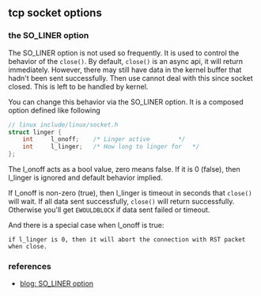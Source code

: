 <!---
tags: linux, network, tcp
-->

## tcp socket options

### the SO_LINER option
The SO_LINER option is not used so frequently. It is used to control the behavior
 of the `close()`. By default, `close()` is an async api, it will return immediately.
However, there may still have data in the kernel buffer that hadn't been sent
 successfully. Then use cannot deal with this since socket closed. This is left to
 be handled by kernel.

You can change this behavior via the SO_LINER option. It is a composed option defined
 like following

```c
// linux include/linux/socket.h
struct linger {
	int		l_onoff;	/* Linger active		*/
	int		l_linger;	/* How long to linger for	*/
};
```

The l_onoff acts as a bool value, zero means false. If it is 0 (false), then l_linger is
 ignored and default behavior implied.

If l_onoff is non-zero (true), then l_linger is timeout in seconds that `close()` will
 wait. If all data sent successfully, `close()` will return successfully. Otherwise
 you'll get `EWOULDBLOCK` if data sent failed or timeout.

And there is a special case when l_onoff is true:

    if l_linger is 0, then it will abort the connection with RST packet when close.

### references
- [blog: SO_LINER option](http://alas.matf.bg.ac.rs/manuals/lspe/snode=105.html)
